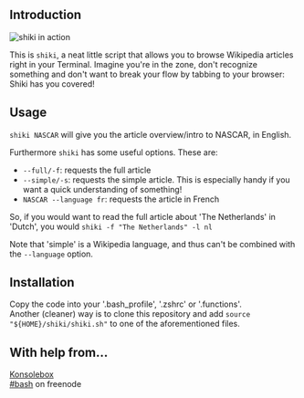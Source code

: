 ## Introduction

![shiki in action](http://i.imgur.com/2dyywHr.png)

This is `shiki`, a neat little script that allows you to browse Wikipedia articles right in your Terminal.
Imagine you're in the zone, don't recognize something and don't want to break your flow by tabbing to your browser: Shiki has you covered!

## Usage

`shiki NASCAR` will give you the article overview/intro to NASCAR, in English.

Furthermore `shiki` has some useful options. These are:
* `--full/-f`: requests the full article
* `--simple/-s`: requests the simple article. This is especially handy if you want a quick understanding of something!
* `NASCAR --language fr`: requests the article in French

So, if you would want to read the full article about 'The Netherlands' in 'Dutch', you would `shiki -f "The Netherlands" -l nl`

Note that 'simple' is a Wikipedia language, and thus can't be combined with the `--language` option.

## Installation

Copy the code into your '.bash_profile', '.zshrc' or '.functions'.  
Another (cleaner) way is to clone this repository and add `source "${HOME}/shiki/shiki.sh"` to one of the aforementioned files.

## With help from…

[Konsolebox](git.io/konsolebox)  
[#bash](http://webchat.freenode.net/?channels=bash) on freenode
